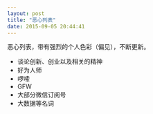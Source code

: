 ```yaml
---
layout: post
title: "恶心列表"
date: 2015-09-05 20:44:41
---
```


恶心列表，带有强烈的个人色彩（偏见），不断更新。

* 谈论创新、创业以及相关的精神
* 好为人师
* 啰嗦
* GFW
* 大部分微信订阅号
* 大数据等名词



